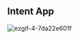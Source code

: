 ## Intent App

![ezgif-4-7da22e601f](https://github.com/qooqookeke/IntentApp/assets/151480658/9e992bb5-6314-4e9c-8ed1-6b3723585c98)
